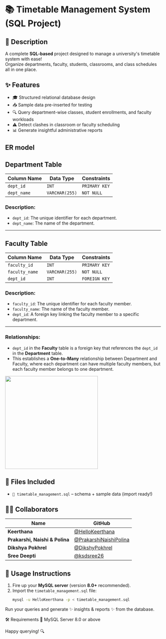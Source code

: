 # 📚 Timetable Management System (SQL Project)

## 📝 Description  
A complete **SQL-based** project designed to manage a university's timetable system with ease!  
Organize departments, faculty, students, classrooms, and class schedules all in one place.

## ✨ Features
- 🎓 Structured relational database design  
- 📥 Sample data pre-inserted for testing  
- 🔍 Query department-wise classes, student enrollments, and faculty workloads  
- ⚠️ Detect clashes in classroom or faculty scheduling  
- 📊 Generate insightful administrative reports

## ER model

## Department Table

| Column Name  | Data Type       | Constraints         |
|--------------|-----------------|---------------------|
| `dept_id`    | `INT`           | `PRIMARY KEY`       |
| `dept_name`  | `VARCHAR(255)`   | `NOT NULL`          |

### Description:
- `dept_id`: The unique identifier for each department.
- `dept_name`: The name of the department.

---

## Faculty Table

| Column Name  | Data Type       | Constraints         |
|--------------|-----------------|---------------------|
| `faculty_id` | `INT`           | `PRIMARY KEY`       |
| `faculty_name`| `VARCHAR(255)`  | `NOT NULL`          |
| `dept_id`    | `INT`           | `FOREIGN KEY`       |

### Description:
- `faculty_id`: The unique identifier for each faculty member.
- `faculty_name`: The name of the faculty member.
- `dept_id`: A foreign key linking the faculty member to a specific department.

---

### Relationships:
- `dept_id` in the **Faculty** table is a foreign key that references the `dept_id` in the **Department** table.
- This establishes a **One-to-Many** relationship between Department and Faculty, where each department can have multiple faculty members, but each faculty member belongs to one department.
<img src="https://github.com/user-attachments/assets/9e746a16-e26e-427e-9de8-2ea9928d5a13" width="300">

## 📁 Files Included
- `📄 timetable_management.sql` – schema + sample data (import ready!)

## 👩‍💻 Collaborators
| Name | GitHub |
|------|--------|
**Keerthana** | [@HelloKeerthana](https://github.com/HelloKeerthana) |
**Prakarshi, Naishi & Polina** | [@PrakarshiNaishiPolina](https://github.com/PrakarshiNaishiPolina) |
**Dikshya Pokhrel** | [@DikshyPokhrel](https://github.com/DikshyPokhrel) |
**Sree Deepti** | [@ksdsree26](https://github.com/ksdsree26) |


## 🚀 Usage Instructions
1. Fire up your **MySQL server** (version **8.0+** recommended).
2. Import the `timetable_management.sql` file:
   ```bash
   mysql -u HelloKeerthana -p < timetable_management.sql
Run your queries and generate ✨ insights & reports ✨ from the database.

🛠 Requirements
🐬 MySQL Server 8.0 or above

Happy querying! 🔍
